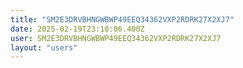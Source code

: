 ```yaml
---
title: "SM2E3DRVBHNGWBWP49EEQ34362VXP2RDRK27X2XJ7"
date: 2025-02-19T23:10:06.400Z
user: SM2E3DRVBHNGWBWP49EEQ34362VXP2RDRK27X2XJ7
layout: "users"
---
```

    
